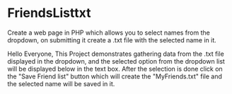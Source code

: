 # FriendsListtxt
Create a web page in PHP which allows you to select names from the dropdown, on submitting it create a .txt file with the selected name in it. 

Hello Everyone,
      This Project demonstrates gathering data from the .txt file displayed in the dropdown, and the selected option from the dropdown list will be displayed below in the text box. After the selection is done click on the "Save Friend list" button which will create the "MyFriends.txt" file and the selected name will be saved in it.
      
